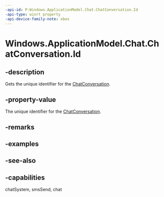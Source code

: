 ```yaml
---
-api-id: P:Windows.ApplicationModel.Chat.ChatConversation.Id
-api-type: winrt property
-api-device-family-note: xbox
---
```


<!-- Property syntax
public string Id { get; }
-->

# Windows.ApplicationModel.Chat.ChatConversation.Id

## -description
Gets the unique identifier for the [ChatConversation](chatconversation.md).

## -property-value
The unique identifier for the [ChatConversation](chatconversation.md).

## -remarks

## -examples

## -see-also

## -capabilities
chatSystem, smsSend, chat
